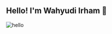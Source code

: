 ## Hello! I'm Wahyudi Irham 👋

<!--
**wahyudiirham-it/wahyudiirham-it** is a ✨ _special_ ✨ repository because its `README.md` (this file) appears on your GitHub profile.

Here are some ideas to get you started:

- 🔭 I’m currently working on ...
- 🌱 I’m currently learning ...
- 👯 I’m looking to collaborate on ...
- 🤔 I’m looking for help with ...
- 💬 Ask me about ...
- 📫 How to reach me: ...
- 😄 Pronouns: ...
- ⚡ Fun fact: ...
-->


![hello](https://media.giphy.com/media/v1.Y2lkPTc5MGI3NjExcGVkd3ZuZDhmOW93b2hydmNnY2duczRqN3gyNnp6Z3oxYzQxMW1qNCZlcD12MV9naWZzX3NlYXJjaCZjdD1n/dn2RNZ7MkD8xFqfTi1/giphy.gif)